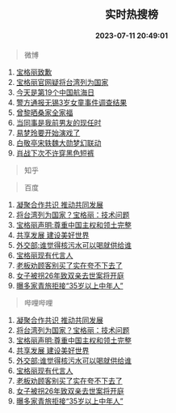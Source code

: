 <div align="center"><h2>实时热搜榜</h2><h4>2023-07-11 20:49:01</h4></div>

> 微博  

1. [宝格丽致歉](https://s.weibo.com/weibo?q=%23%E5%AE%9D%E6%A0%BC%E4%B8%BD%E8%87%B4%E6%AD%89%23&t=31&band_rank=1&Refer=top)<br />
2. [宝格丽官网疑将台湾列为国家](https://s.weibo.com/weibo?q=%23%E5%AE%9D%E6%A0%BC%E4%B8%BD%E5%AE%98%E7%BD%91%E7%96%91%E5%B0%86%E5%8F%B0%E6%B9%BE%E5%88%97%E4%B8%BA%E5%9B%BD%E5%AE%B6%23&t=31&band_rank=2&Refer=top)<br />
3. [今天是第19个中国航海日](https://s.weibo.com/weibo?q=%23%E4%BB%8A%E5%A4%A9%E6%98%AF%E7%AC%AC19%E4%B8%AA%E4%B8%AD%E5%9B%BD%E8%88%AA%E6%B5%B7%E6%97%A5%23&t=31&band_rank=3&Refer=top)<br />
4. [警方通报无锡3岁女童事件调查结果](https://s.weibo.com/weibo?q=%23%E8%AD%A6%E6%96%B9%E9%80%9A%E6%8A%A5%E6%97%A0%E9%94%A13%E5%B2%81%E5%A5%B3%E7%AB%A5%E4%BA%8B%E4%BB%B6%E8%B0%83%E6%9F%A5%E7%BB%93%E6%9E%9C%23&t=31&band_rank=4&Refer=top)<br />
5. [曾黎晒桑家全家福](https://s.weibo.com/weibo?q=%23%E6%9B%BE%E9%BB%8E%E6%99%92%E6%A1%91%E5%AE%B6%E5%85%A8%E5%AE%B6%E7%A6%8F%23&t=31&band_rank=5&Refer=top)<br />
6. [当同事是我前男友的现任时](https://s.weibo.com/weibo?q=%23%E5%BD%93%E5%90%8C%E4%BA%8B%E6%98%AF%E6%88%91%E5%89%8D%E7%94%B7%E5%8F%8B%E7%9A%84%E7%8E%B0%E4%BB%BB%E6%97%B6%23&t=31&band_rank=6&Refer=top)<br />
7. [易梦玲要开始演戏了](https://s.weibo.com/weibo?q=%23%E6%98%93%E6%A2%A6%E7%8E%B2%E8%A6%81%E5%BC%80%E5%A7%8B%E6%BC%94%E6%88%8F%E4%BA%86%23&t=31&band_rank=7&Refer=top)<br />
8. [白敬亭宋轶魏大勋梦幻联动](https://s.weibo.com/weibo?q=%23%E7%99%BD%E6%95%AC%E4%BA%AD%E5%AE%8B%E8%BD%B6%E9%AD%8F%E5%A4%A7%E5%8B%8B%E6%A2%A6%E5%B9%BB%E8%81%94%E5%8A%A8%23&t=31&band_rank=8&Refer=top)<br />
9. [肖战下次不许穿黑色短裤](https://s.weibo.com/weibo?q=%23%E8%82%96%E6%88%98%E4%B8%8B%E6%AC%A1%E4%B8%8D%E8%AE%B8%E7%A9%BF%E9%BB%91%E8%89%B2%E7%9F%AD%E8%A3%A4%23&t=31&band_rank=9&Refer=top)<br />

> 知乎  


> 百度  

1. [凝聚合作共识 推动共同发展](https://www.baidu.com/s?wd=%E5%87%9D%E8%81%9A%E5%90%88%E4%BD%9C%E5%85%B1%E8%AF%86+%E6%8E%A8%E5%8A%A8%E5%85%B1%E5%90%8C%E5%8F%91%E5%B1%95&sa=fyb_news&rsv_dl=fyb_news)<br />
2. [将台湾列为国家？宝格丽：技术问题](https://www.baidu.com/s?wd=%E5%B0%86%E5%8F%B0%E6%B9%BE%E5%88%97%E4%B8%BA%E5%9B%BD%E5%AE%B6%EF%BC%9F%E5%AE%9D%E6%A0%BC%E4%B8%BD%EF%BC%9A%E6%8A%80%E6%9C%AF%E9%97%AE%E9%A2%98&sa=fyb_news&rsv_dl=fyb_news)<br />
3. [宝格丽声明:尊重中国主权和领土完整](https://www.baidu.com/s?wd=%E5%AE%9D%E6%A0%BC%E4%B8%BD%E5%A3%B0%E6%98%8E%3A%E5%B0%8A%E9%87%8D%E4%B8%AD%E5%9B%BD%E4%B8%BB%E6%9D%83%E5%92%8C%E9%A2%86%E5%9C%9F%E5%AE%8C%E6%95%B4&sa=fyb_news&rsv_dl=fyb_news)<br />
4. [共享发展 建设美好世界](https://www.baidu.com/s?wd=%E5%85%B1%E4%BA%AB%E5%8F%91%E5%B1%95+%E5%BB%BA%E8%AE%BE%E7%BE%8E%E5%A5%BD%E4%B8%96%E7%95%8C&sa=fyb_news&rsv_dl=fyb_news)<br />
5. [外交部:谁觉得核污水可以喝就供给谁](https://www.baidu.com/s?wd=%E5%A4%96%E4%BA%A4%E9%83%A8%3A%E8%B0%81%E8%A7%89%E5%BE%97%E6%A0%B8%E6%B1%A1%E6%B0%B4%E5%8F%AF%E4%BB%A5%E5%96%9D%E5%B0%B1%E4%BE%9B%E7%BB%99%E8%B0%81&sa=fyb_news&rsv_dl=fyb_news)<br />
6. [宝格丽现有代言人](https://www.baidu.com/s?wd=%E5%AE%9D%E6%A0%BC%E4%B8%BD%E7%8E%B0%E6%9C%89%E4%BB%A3%E8%A8%80%E4%BA%BA&sa=fyb_news&rsv_dl=fyb_news)<br />
7. [老板劝顾客别买了实在夸不下去了](https://www.baidu.com/s?wd=%E8%80%81%E6%9D%BF%E5%8A%9D%E9%A1%BE%E5%AE%A2%E5%88%AB%E4%B9%B0%E4%BA%86%E5%AE%9E%E5%9C%A8%E5%A4%B8%E4%B8%8D%E4%B8%8B%E5%8E%BB%E4%BA%86&sa=fyb_news&rsv_dl=fyb_news)<br />
8. [女子被拐26年致双亲去世案将开庭](https://www.baidu.com/s?wd=%E5%A5%B3%E5%AD%90%E8%A2%AB%E6%8B%9026%E5%B9%B4%E8%87%B4%E5%8F%8C%E4%BA%B2%E5%8E%BB%E4%B8%96%E6%A1%88%E5%B0%86%E5%BC%80%E5%BA%AD&sa=fyb_news&rsv_dl=fyb_news)<br />
9. [曝多家青旅拒接“35岁以上中年人”](https://www.baidu.com/s?wd=%E6%9B%9D%E5%A4%9A%E5%AE%B6%E9%9D%92%E6%97%85%E6%8B%92%E6%8E%A5%E2%80%9C35%E5%B2%81%E4%BB%A5%E4%B8%8A%E4%B8%AD%E5%B9%B4%E4%BA%BA%E2%80%9D&sa=fyb_news&rsv_dl=fyb_news)<br />

> 哔哩哔哩  

1. [凝聚合作共识 推动共同发展](https://www.baidu.com/s?wd=%E5%87%9D%E8%81%9A%E5%90%88%E4%BD%9C%E5%85%B1%E8%AF%86+%E6%8E%A8%E5%8A%A8%E5%85%B1%E5%90%8C%E5%8F%91%E5%B1%95&sa=fyb_news&rsv_dl=fyb_news)<br />
2. [将台湾列为国家？宝格丽：技术问题](https://www.baidu.com/s?wd=%E5%B0%86%E5%8F%B0%E6%B9%BE%E5%88%97%E4%B8%BA%E5%9B%BD%E5%AE%B6%EF%BC%9F%E5%AE%9D%E6%A0%BC%E4%B8%BD%EF%BC%9A%E6%8A%80%E6%9C%AF%E9%97%AE%E9%A2%98&sa=fyb_news&rsv_dl=fyb_news)<br />
3. [宝格丽声明:尊重中国主权和领土完整](https://www.baidu.com/s?wd=%E5%AE%9D%E6%A0%BC%E4%B8%BD%E5%A3%B0%E6%98%8E%3A%E5%B0%8A%E9%87%8D%E4%B8%AD%E5%9B%BD%E4%B8%BB%E6%9D%83%E5%92%8C%E9%A2%86%E5%9C%9F%E5%AE%8C%E6%95%B4&sa=fyb_news&rsv_dl=fyb_news)<br />
4. [共享发展 建设美好世界](https://www.baidu.com/s?wd=%E5%85%B1%E4%BA%AB%E5%8F%91%E5%B1%95+%E5%BB%BA%E8%AE%BE%E7%BE%8E%E5%A5%BD%E4%B8%96%E7%95%8C&sa=fyb_news&rsv_dl=fyb_news)<br />
5. [外交部:谁觉得核污水可以喝就供给谁](https://www.baidu.com/s?wd=%E5%A4%96%E4%BA%A4%E9%83%A8%3A%E8%B0%81%E8%A7%89%E5%BE%97%E6%A0%B8%E6%B1%A1%E6%B0%B4%E5%8F%AF%E4%BB%A5%E5%96%9D%E5%B0%B1%E4%BE%9B%E7%BB%99%E8%B0%81&sa=fyb_news&rsv_dl=fyb_news)<br />
6. [宝格丽现有代言人](https://www.baidu.com/s?wd=%E5%AE%9D%E6%A0%BC%E4%B8%BD%E7%8E%B0%E6%9C%89%E4%BB%A3%E8%A8%80%E4%BA%BA&sa=fyb_news&rsv_dl=fyb_news)<br />
7. [老板劝顾客别买了实在夸不下去了](https://www.baidu.com/s?wd=%E8%80%81%E6%9D%BF%E5%8A%9D%E9%A1%BE%E5%AE%A2%E5%88%AB%E4%B9%B0%E4%BA%86%E5%AE%9E%E5%9C%A8%E5%A4%B8%E4%B8%8D%E4%B8%8B%E5%8E%BB%E4%BA%86&sa=fyb_news&rsv_dl=fyb_news)<br />
8. [女子被拐26年致双亲去世案将开庭](https://www.baidu.com/s?wd=%E5%A5%B3%E5%AD%90%E8%A2%AB%E6%8B%9026%E5%B9%B4%E8%87%B4%E5%8F%8C%E4%BA%B2%E5%8E%BB%E4%B8%96%E6%A1%88%E5%B0%86%E5%BC%80%E5%BA%AD&sa=fyb_news&rsv_dl=fyb_news)<br />
9. [曝多家青旅拒接“35岁以上中年人”](https://www.baidu.com/s?wd=%E6%9B%9D%E5%A4%9A%E5%AE%B6%E9%9D%92%E6%97%85%E6%8B%92%E6%8E%A5%E2%80%9C35%E5%B2%81%E4%BB%A5%E4%B8%8A%E4%B8%AD%E5%B9%B4%E4%BA%BA%E2%80%9D&sa=fyb_news&rsv_dl=fyb_news)<br />
